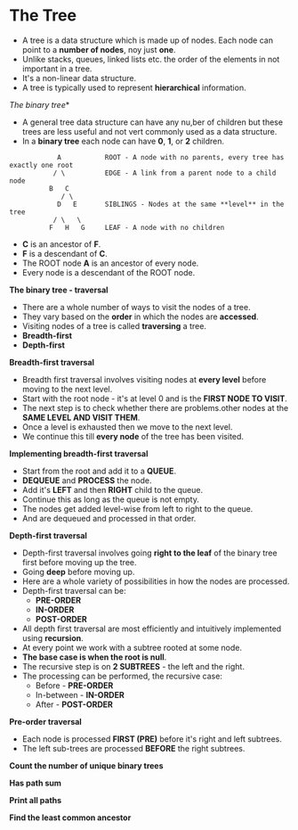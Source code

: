 # The Tree

- A tree is a data structure which is made up of nodes. Each node can point to a **number of nodes**, noy just **one**.
- Unlike stacks, queues, linked lists etc. the order of the elements in not important in a tree.
- It's a non-linear data structure.
- A tree is typically used to represent **hierarchical** information.

*The binary tree**

- A general tree data structure can have any nu,ber of children but these trees are less useful and not vert commonly
used as a data structure.
- In a **binary tree** each node can have **0**, **1**, or **2** children.

```
            A           ROOT - A node with no parents, every tree has exactly one root
           / \          EDGE - A link from a parent node to a child node
          B   C
             / \
            D   E       SIBLINGS - Nodes at the same **level** in the tree
           / \   \
          F   H   G     LEAF - A node with no children
```

- **C** is an ancestor of **F**.
- **F** is a descendant of **C**.
- The ROOT node **A** is an ancestor of every node.
- Every node is a descendant of the ROOT node.

**The binary tree - traversal**

- There are a whole number of ways to visit the nodes of a tree.
- They vary based on the **order** in which the nodes are **accessed**.
- Visiting nodes of a tree is called **traversing** a tree.
- **Breadth-first**
- **Depth-first**

**Breadth-first traversal**

- Breadth first traversal involves visiting nodes at **every level** before moving to the next level.
- Start with the root node - it's at level 0 and is the **FIRST NODE TO VISIT**.
- The next step is to check whether there are problems.other nodes at the **SAME LEVEL AND VISIT THEM**.
- Once a level is exhausted then we move to the next level.
- We continue this till **every node** of the tree has been visited.

**Implementing breadth-first traversal**

- Start from the root and add it to a **QUEUE**.
- **DEQUEUE** and **PROCESS** the node.
- Add it's **LEFT** and then **RIGHT** child to the queue.
- Continue this as long as the queue is not empty.
- The nodes get added level-wise from left to right to the queue.
- And are dequeued and processed in that order.

**Depth-first traversal**

- Depth-first traversal involves going **right to the leaf** of the binary tree first before moving up the tree.
- Going **deep** before moving up.
- Here are a whole variety of possibilities in how the nodes are processed.
- Depth-first traversal can be:
    - **PRE-ORDER**
    - **IN-ORDER**
    - **POST-ORDER**
- All depth first traversal are most efficiently and intuitively implemented using **recursion**.    
- At every point we work with a subtree rooted at some node.
- **The base case is when the root is null**.
- The recursive step is on **2 SUBTREES** - the left and the right.
- The processing can be performed, the recursive case:
    - Before - **PRE-ORDER**
    - In-between - **IN-ORDER**
    - After - **POST-ORDER**
    
**Pre-order traversal**

- Each node is processed **FIRST (PRE)** before it's right and left subtrees.    
- The left sub-trees are processed **BEFORE** the right subtrees.

**Count the number of unique binary trees**

**Has path sum**

**Print all paths**

**Find the least common ancestor**













